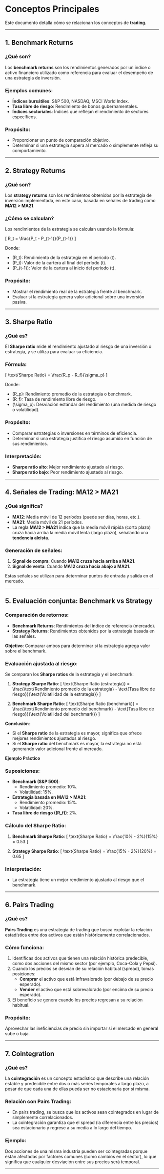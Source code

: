 # Conceptos Principales

Este documento detalla cómo se relacionan los conceptos de **trading**.

---

## **1. Benchmark Returns**

### ¿Qué son?
Los **benchmark returns** son los rendimientos generados por un índice o activo financiero utilizado como referencia para evaluar el desempeño de una estrategia de inversión.

### Ejemplos comunes:
- **Índices bursátiles**: S&P 500, NASDAQ, MSCI World Index.
- **Tasa libre de riesgo**: Rendimiento de bonos gubernamentales.
- **Índices sectoriales**: Índices que reflejan el rendimiento de sectores específicos.

### Propósito:
- Proporcionar un punto de comparación objetivo.
- Determinar si una estrategia supera al mercado o simplemente refleja su comportamiento.

---

## **2. Strategy Returns**

### ¿Qué son?
Los **strategy returns** son los rendimientos obtenidos por la estrategia de inversión implementada, en este caso, basada en señales de trading como **MA12 > MA21**.

### ¿Cómo se calculan?
Los rendimientos de la estrategia se calculan usando la fórmula:

\[
R_t = \frac{P_t - P_{t-1}}{P_{t-1}}
\]

Donde:
- \(R_t\): Rendimiento de la estrategia en el período \(t\).
- \(P_t\): Valor de la cartera al final del período \(t\).
- \(P_{t-1}\): Valor de la cartera al inicio del período \(t\).

### Propósito:
- Mostrar el rendimiento real de la estrategia frente al benchmark.
- Evaluar si la estrategia genera valor adicional sobre una inversión pasiva.

---

## **3. Sharpe Ratio**

### ¿Qué es?
El **Sharpe ratio** mide el rendimiento ajustado al riesgo de una inversión o estrategia, y se utiliza para evaluar su eficiencia.

### Fórmula:
\[
\text{Sharpe Ratio} = \frac{R_p - R_f}{\sigma_p}
\]

Donde:
- \(R_p\): Rendimiento promedio de la estrategia o benchmark.
- \(R_f\): Tasa de rendimiento libre de riesgo.
- \(\sigma_p\): Desviación estándar del rendimiento (una medida de riesgo o volatilidad).

### Propósito:
- Comparar estrategias o inversiones en términos de eficiencia.
- Determinar si una estrategia justifica el riesgo asumido en función de sus rendimientos.

### Interpretación:
- **Sharpe ratio alto**: Mejor rendimiento ajustado al riesgo.
- **Sharpe ratio bajo**: Peor rendimiento ajustado al riesgo.

---

## **4. Señales de Trading: MA12 > MA21**

### ¿Qué significa?
- **MA12**: Media móvil de 12 períodos (puede ser días, horas, etc.).
- **MA21**: Media móvil de 21 períodos.
- La regla **MA12 > MA21** indica que la media móvil rápida (corto plazo) cruza hacia arriba la media móvil lenta (largo plazo), señalando una **tendencia alcista**.

### Generación de señales:
1. **Signal de compra**: Cuando **MA12 cruza hacia arriba a MA21**.
2. **Signal de venta**: Cuando **MA12 cruza hacia abajo a MA21**.

Estas señales se utilizan para determinar puntos de entrada y salida en el mercado.

---

## **5. Evaluación conjunta: Benchmark vs Strategy**

### Comparación de retornos:
- **Benchmark Returns**: Rendimientos del índice de referencia (mercado).
- **Strategy Returns**: Rendimientos obtenidos por la estrategia basada en las señales.

**Objetivo**: Comparar ambos para determinar si la estrategia agrega valor sobre el benchmark.

### Evaluación ajustada al riesgo:
Se comparan los **Sharpe ratios** de la estrategia y el benchmark:

1. **Strategy Sharpe Ratio**:
   \[
   \text{Sharpe Ratio (estrategia)} = \frac{\text{Rendimiento promedio de la estrategia} - \text{Tasa libre de riesgo}}{\text{Volatilidad de la estrategia}}
   \]

2. **Benchmark Sharpe Ratio**:
   \[
   \text{Sharpe Ratio (benchmark)} = \frac{\text{Rendimiento promedio del benchmark} - \text{Tasa libre de riesgo}}{\text{Volatilidad del benchmark}}
   \]

**Conclusión**:
- Si el **Sharpe ratio** de la estrategia es mayor, significa que ofrece mejores rendimientos ajustados al riesgo.
- Si el **Sharpe ratio** del benchmark es mayor, la estrategia no está generando valor adicional frente al mercado.

**Ejemplo Práctico**

### Suposiciones:
- **Benchmark (S&P 500)**:
  - Rendimiento promedio: 10%.
  - Volatilidad: 15%.
- **Estrategia basada en MA12 > MA21**:
  - Rendimiento promedio: 15%.
  - Volatilidad: 20%.
- **Tasa libre de riesgo (\(R_f\))**: 2%.

### Cálculo del Sharpe Ratio:
1. **Benchmark Sharpe Ratio**:
   \[
   \text{Sharpe Ratio} = \frac{10\% - 2\%}{15\%} = 0.53
   \]

2. **Strategy Sharpe Ratio**:
   \[
   \text{Sharpe Ratio} = \frac{15\% - 2\%}{20\%} = 0.65
   \]

### Interpretación:
- La estrategia tiene un mejor rendimiento ajustado al riesgo que el benchmark.

---

## **6. Pairs Trading**

### ¿Qué es?
**Pairs Trading** es una estrategia de trading que busca explotar la relación estadística entre dos activos que están históricamente correlacionados.

### Cómo funciona:
1. Identificas dos activos que tienen una relación histórica predecible, como dos acciones del mismo sector (por ejemplo, Coca-Cola y Pepsi).
2. Cuando los precios se desvían de su relación habitual (spread), tomas posiciones:
   - **Comprar** el activo que está infravalorado (por debajo de su precio esperado).
   - **Vender** el activo que está sobrevalorado (por encima de su precio esperado).
3. El beneficio se genera cuando los precios regresan a su relación habitual.

### Propósito:
Aprovechar las ineficiencias de precio sin importar si el mercado en general sube o baja.

---

## **7. Cointegration**

### ¿Qué es?
La **cointegración** es un concepto estadístico que describe una relación estable y predecible entre dos o más series temporales a largo plazo, a pesar de que cada una de ellas pueda ser no estacionaria por sí misma.

### Relación con Pairs Trading:
- En pairs trading, se busca que los activos sean cointegrados en lugar de simplemente correlacionados.
- La cointegración garantiza que el spread (la diferencia entre los precios) sea estacionario y regrese a su media a lo largo del tiempo.

### Ejemplo:
Dos acciones de una misma industria pueden ser cointegradas porque están afectadas por factores comunes (como cambios en el sector), lo que significa que cualquier desviación entre sus precios será temporal.

---
